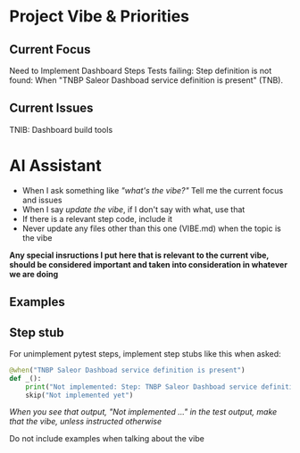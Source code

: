 # Project Vibe & Priorities

## Current Focus
Need to Implement Dashboard Steps
Tests failing: Step definition is not found: When "TNBP Saleor Dashboad service definition is present" (TNB).

## Current Issues
TNIB: Dashboard build tools

# AI Assistant
- When I ask something like *"what's the vibe?"* Tell me the current focus and issues
- When I say *update the vibe*, if I don't say with what, use that
- If there is a relevant step code, include it
- Never update any files other than this one (VIBE.md) when the topic is the vibe

**Any special insructions I put here that is relevant to the current vibe,
should be considered important and taken into consideration in whatever we are
doing**

## Examples

## Step stub

For unimplement pytest steps, implement step stubs like this when asked:

```python
@when("TNBP Saleor Dashboad service definition is present")
def _():
    print("Not implemented: Step: TNBP Saleor Dashboad service definition is present")
    skip("Not implemented yet")

``````
*When you see that output, "Not implemented ..." in the test output, make
that the vibe, unless instructed otherwise*

Do not include examples when talking about the vibe
